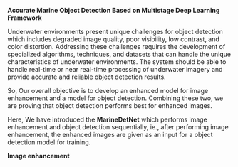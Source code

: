 **Accurate Marine Object Detection Based on Multistage Deep Learning Framework**

Underwater environments present unique challenges for object detection which includes degraded image quality,  poor visibility, low contrast, and color distortion. 
Addressing these challenges requires the development of specialized algorithms, techniques, and datasets that can handle the unique characteristics of underwater environments.
The system should be able to handle real-time or near real-time processing of underwater imagery and provide accurate and reliable object detection results.

So, Our overall objective is to develop an enhanced model for image enhancement and a model for object detection. Combining these two, we are proving that object detection 
performs best for enhanced images. 

Here, We have introduced the **MarineDetNet** which performs image enhancement and object detection sequentially, ie., after performing image enhancement, the enhanced images 
are given as an input for a object detection model for training. 

**Image enhancement**

